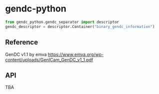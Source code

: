 # gendc-python

```python
from gendc_python.gendc_separator import descriptor 
gendc_descriptor = descriptor.Container("binary_gendc_information")
```

## Reference

GenDC v1.1 by emva https://www.emva.org/wp-content/uploads/GenICam_GenDC_v1_1.pdf

## API

TBA